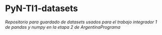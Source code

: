 # PyN-TI1-datasets

*Repositorio para guardado de datasets usados para el trabajo integrador 1 de pandas y numpy en la etapa 2 de ArgentinaPrograma*
